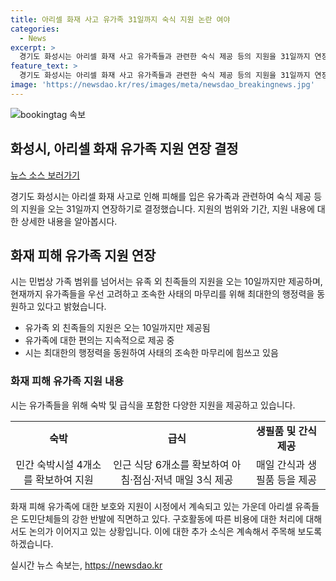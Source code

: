```yaml
---
title: 아리셀 화재 사고 유가족 31일까지 숙식 지원 논란 여야
categories:
  - News
excerpt: >
  경기도 화성시는 아리셀 화재 사고 유가족들과 관련한 숙식 제공 등의 지원을 31일까지 연장하고, 최대한의 편의를 제공한다고 밝혔다. 그러나, 민법상 가족 범위를 넘어서는 유족 외 친족들 지원은 10일까지 제공되며, 민간 숙박시설 4개소를 통해 120명이 넘는 유가족과 친족들의 사생활 보호와 위생관리를 고려해왔다. 하지만, 유족 외 지원은 무한정 이어가기 어려운 상황이라고 밝혔다. 또한, 아리셀 유족들은 결정에 강하게 반발하며, 시장실로 몰려가 항의하는 소동이 일어났다.
feature_text: >
  경기도 화성시는 아리셀 화재 사고 유가족들과 관련한 숙식 제공 등의 지원을 31일까지 연장하고, 최대한의 편의를 제공한다고 밝혔다. 그러나, 민법상 가족 범위를 넘어서는 유족 외 친족들 지원은 10일까지 제공되며, 민간 숙박시설 4개소를 통해 120명이 넘는 유가족과 친족들의 사생활 보호와 위생관리를 고려해왔다. 하지만, 유족 외 지원은 무한정 이어가기 어려운 상황이라고 밝혔다. 또한, 아리셀 유족들은 결정에 강하게 반발하며, 시장실로 몰려가 항의하는 소동이 일어났다.
image: 'https://newsdao.kr/res/images/meta/newsdao_breakingnews.jpg'
---
```


<p><img src="https://newsdao.kr/res/images/meta/newsdao_breakingnews.jpg" alt="bookingtag 속보" /></p>

<h2>화성시, 아리셀 화재 유가족 지원 연장 결정</h2>

<p data-ke-size="size16"><a href="https://news.naver.com/main/read.naver?mode=LSD&mid=sec&sid1=102&oid=421&aid=0005466890" target="_blank">뉴스 소스 보러가기</a></p>

<p>경기도 화성시는 아리셀 화재 사고로 인해 피해를 입은 유가족과 관련하여 숙식 제공 등의 지원을 오는 31일까지 연장하기로 결정했습니다. 지원의 범위와 기간, 지원 내용에 대한 상세한 내용을 알아봅시다. </p>

<h2 data-ke-size="size26">화재 피해 유가족 지원 연장</h2>

<p>시는 민법상 가족 범위를 넘어서는 유족 외 친족들의 지원을 오는 10일까지만 제공하며, 현재까지 유가족들을 우선 고려하고 조속한 사태의 마무리를 위해 최대한의 행정력을 동원하고 있다고 밝혔습니다.</p>

<ul>
  <li>유가족 외 친족들의 지원은 오는 10일까지만 제공됨</li>
  <li>유가족에 대한 편의는 지속적으로 제공 중</li>
  <li>시는 최대한의 행정력을 동원하여 사태의 조속한 마무리에 힘쓰고 있음</li>
</ul>

<h3>화재 피해 유가족 지원 내용</h3>

<p>시는 유가족들을 위해 숙박 및 급식을 포함한 다양한 지원을 제공하고 있습니다.</p>

<table>
  <tr>
    <td style="text-align: center; height: 17px;"><b>숙박</b></td>
    <td style="text-align: center; height: 17px;"><b>급식</b></td>
    <td style="text-align: center; height: 17px;"><b>생필품 및 간식 제공</b></td>
  </tr>
  <tr>
    <td style="text-align: center; height: 17px;">민간 숙박시설 4개소를 확보하여 지원</td>
    <td style="text-align: center; height: 17px;">인근 식당 6개소를 확보하여 아침·점심·저녁 매일 3식 제공</td>
    <td style="text-align: center; height: 17px;">매일 간식과 생필품 등을 제공</td>
  </tr>
</table>

<p data-ke-size="size16">화재 피해 유가족에 대한 보호와 지원이 시정에서 계속되고 있는 가운데 아리셀 유족들은 도민단체들의 강한 반발에 직면하고 있다. 구호활동에 따른 비용에 대한 처리에 대해서도 논의가 이어지고 있는 상황입니다. 이에 대한 추가 소식은 계속해서 주목해 보도록 하겠습니다.</p>
실시간 뉴스 속보는, <a href="https://newsdao.kr" rel="dofollow">https://newsdao.kr</a>


